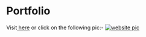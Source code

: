 # Portfolio
Visit<a href="https://shivesh-ranjan.vercel.app/"> here</a> or click on the following pic:-
<a href="https://shivesh-ranjan.vercel.app/"><img src="https://user-images.githubusercontent.com/86239697/150677021-27022bfe-0c2a-41de-a8a5-142a874d9347.png" alt="website pic"></a>
